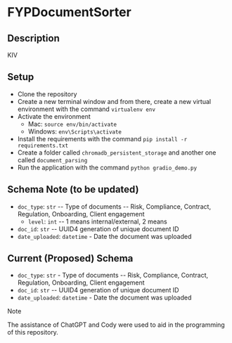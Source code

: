 # FYPDocumentSorter

## Description

KIV

## Setup

* Clone the repository
* Create a new terminal window and from there, create a new virtual environment with the command `virtualenv env`
* Activate the environment
    * Mac: `source env/bin/activate`
    * Windows: `env\Scripts\activate`
* Install the requirements with the command `pip install -r requirements.txt`
* Create a folder called `chromadb_persistent_storage` and another one called `document_parsing` 
* Run the application with the command `python gradio_demo.py`

## Schema Note (to be updated)

* `doc_type`: `str` -- Type of documents -- Risk, Compliance, Contract, Regulation, Onboarding, Client engagement
    * `level`: `int` -- 1 means internal/external, 2 means 
* `doc_id`: `str` -- UUID4 generation of unique document ID
* `date_uploaded`: `datetime` - Date the document was uploaded

## Current (Proposed) Schema

* `doc_type`: `str` - Type of documents -- Risk, Compliance, Contract, Regulation, Onboarding, Client engagement
* `doc_id`: `str` -- UUID4 generation of unique document ID
* `date_uploaded`: `datetime` - Date the document was uploaded

> [!NOTE]  
> The assistance of ChatGPT and Cody were used to aid in the programming of this repository. 

